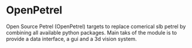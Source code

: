 # OpenPetrel
Open Source Petrel (OpenPetrel) targets to replace comerical slb petrel by combining all available python packages. Main taks of the module is to provide a data interface, a gui and a 3d vision system.
